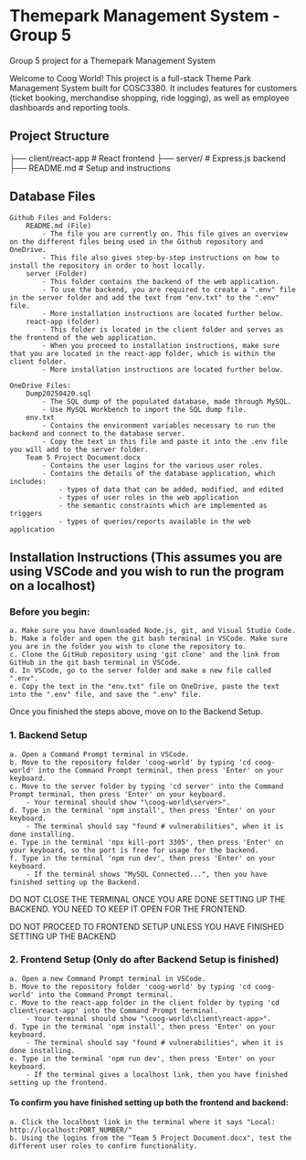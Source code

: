 # Themepark Management System - Group 5
Group 5 project for a Themepark Management System

Welcome to Coog World! This project is a full-stack Theme Park Management System built for COSC3380. It includes features for customers (ticket booking, merchandise shopping, ride logging), as well as employee dashboards and reporting tools.

## Project Structure
├── client/react-app      # React frontend
├── server/               # Express.js backend
├── README.md             # Setup and instructions

## Database Files
    Github Files and Folders:
        README.md (File)
            - The file you are currently on. This file gives an overview on the different files being used in the Github repository and OneDrive.
            - This file also gives step-by-step instructions on how to install the repository in order to host locally.
        server (Folder)
            - This folder contains the backend of the web application. 
            - To use the backend, you are required to create a ".env" file in the server folder and add the text from "env.txt" to the ".env" file.
            - More installation instructions are located further below.
        react-app (folder)
            - This folder is located in the client folder and serves as the frontend of the web application. 
            - When you proceed to installation instructions, make sure that you are located in the react-app folder, which is within the client folder.
            - More installation instructions are located further below.

    OneDrive Files:
        Dump20250420.sql
            - The SQL dump of the populated database, made through MySQL.
            - Use MySQL Workbench to import the SQL dump file.
        env.txt
            - Contains the environment variables necessary to run the backend and connect to the database server.
            - Copy the text in this file and paste it into the .env file you will add to the server folder.
        Team 5 Project Document.docx
            - Contains the user logins for the various user roles.
            - Contains the details of the database application, which includes:
                - types of data that can be added, modified, and edited
                - types of user roles in the web application
                - the semantic constraints which are implemented as triggers
                - types of queries/reports available in the web application

## Installation Instructions (This assumes you are using VSCode and you wish to run the program on a localhost)

### Before you begin:
    a. Make sure you have downloaded Node.js, git, and Visual Studio Code.
    b. Make a folder and open the git bash terminal in VSCode. Make sure you are in the folder you wish to clone the repository to.
    c. Clone the GitHub repository using 'git clone' and the link from GitHub in the git bash terminal in VSCode.
    d. In VSCode, go to the server folder and make a new file called ".env".
    e. Copy the text in the "env.txt" file on OneDrive, paste the text into the ".env" file, and save the ".env" file.
Once you finished the steps above, move on to the Backend Setup.

### 1. Backend Setup
    a. Open a Command Prompt terminal in VSCode.
    b. Move to the repository folder 'coog-world' by typing 'cd coog-world' into the Command Prompt terminal, then press 'Enter' on your keyboard.
    c. Move to the server folder by typing 'cd server' into the Command Prompt terminal, then press 'Enter' on your keyboard. 
        - Your terminal should show "\coog-world\server>".
    d. Type in the terminal 'npm install', then press 'Enter' on your keyboard. 
        - The terminal should say "found # vulnerabilities", when it is done installing.
    e. Type in the terminal 'npx kill-port 3305', then press 'Enter' on your keyboard, so the port is free for usage for the backend.
    f. Type in the terminal 'npm run dev', then press 'Enter' on your keyboard. 
        - If the terminal shows "MySQL Connected...", then you have finished setting up the Backend.

DO NOT CLOSE THE TERMINAL ONCE YOU ARE DONE SETTING UP THE BACKEND. YOU NEED TO KEEP IT OPEN FOR THE FRONTEND.

DO NOT PROCEED TO FRONTEND SETUP UNLESS YOU HAVE FINISHED SETTING UP THE BACKEND
### 2. Frontend Setup (Only do after Backend Setup is finished)
    a. Open a new Command Prompt terminal in VSCode.
    b. Move to the repository folder 'coog-world' by typing 'cd coog-world' into the Command Prompt terminal.
    c. Move to the react-app folder in the client folder by typing 'cd client\react-app' into the Command Prompt terminal.
        - Your terminal should show "\coog-world\client\react-app>". 
    d. Type in the terminal 'npm install', then press 'Enter' on your keyboard. 
        - The terminal should say "found # vulnerabilities", when it is done installing.
    e. Type in the terminal 'npm run dev', then press 'Enter' on your keyboard. 
        - If the terminal gives a localhost link, then you have finished setting up the frontend.

#### To confirm you have finished setting up both the frontend and backend:      
    a. Click the localhost link in the terminal where it says "Local: http://localhost:PORT_NUMBER/"
    b. Using the logins from the "Team 5 Project Document.docx", test the different user roles to confirm functionality.

